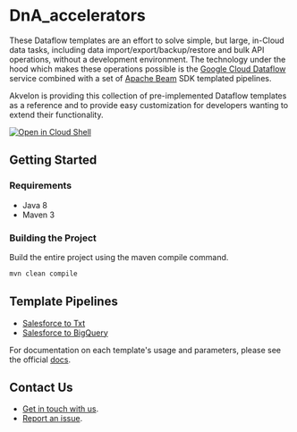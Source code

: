# DnA_accelerators

These Dataflow templates are an effort to solve simple, but large, in-Cloud data
tasks, including data import/export/backup/restore and bulk API operations,
without a development environment. The technology under the hood which makes
these operations possible is the
[Google Cloud Dataflow](https://cloud.google.com/dataflow/) service combined
with a set of [Apache Beam](https://beam.apache.org/) SDK templated pipelines.

Akvelon is providing this collection of pre-implemented Dataflow templates as a
reference and to provide easy customization for developers wanting to extend
their functionality.

[![Open in Cloud Shell](http://gstatic.com/cloudssh/images/open-btn.svg)](https://console.cloud.google.com/cloudshell/editor?cloudshell_git_repo=https%3A%2F%2Fgithub.com%2Fakvelon%2FDnA_accelerators.git)

## Getting Started

### Requirements

* Java 8
* Maven 3

### Building the Project

Build the entire project using the maven compile command.

```sh
mvn clean compile
```

## Template Pipelines

* [Salesforce to Txt](salesforce-to-txt/src/main/java/com/akvelon/salesforce/templates/CdapSalesforceStreamingToTxt.java)
* [Salesforce to BigQuery](salesforce-to-bigquery/src/main/java/com/akvelon/salesforce/templates/CdapRunInference.java)

For documentation on each template's usage and parameters, please see
the official [docs](https://cloud.google.com/dataflow/docs/templates/provided-templates).

## Contact Us

* [Get in touch with us](https://akvelon.com/contact-us/).
* [Report an issue](https://github.com/akvelon/DnA_accelerators/issues).
